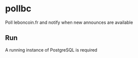 # pollbc
Poll leboncoin.fr and notify when new announces are available

## Run
A running instance of PostgreSQL is required
